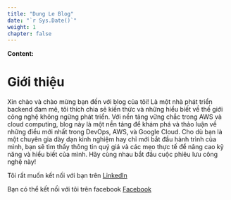 ```yaml
---
title: "Dung Le Blog"
date: "`r Sys.Date()`"
weight: 1
chapter: false
---
```


**Content:**

# Giới thiệu

Xin chào và chào mừng bạn đến với blog của tôi! Là một nhà phát triển backend đam mê, tôi thích chia sẻ kiến thức và những hiểu biết về thế giới công nghệ không ngừng phát triển. Với nền tảng vững chắc trong AWS và cloud computing, blog này là một nền tảng để khám phá và thảo luận về những điều mới nhất trong DevOps, AWS, và Google Cloud. Cho dù bạn là một chuyên gia dày dạn kinh nghiệm hay chỉ mới bắt đầu hành trình của mình, bạn sẽ tìm thấy thông tin quý giá và các mẹo thực tế để nâng cao kỹ năng và hiểu biết của mình. Hãy cùng nhau bắt đầu cuộc phiêu lưu công nghệ này!

Tôi rất muốn kết nối với bạn trên [LinkedIn](https://www.linkedin.com/in/dungle250199)

Bạn có thể kết nối với tôi trên facebook [Facebook](https://www.facebook.com/benzylfomat/)

